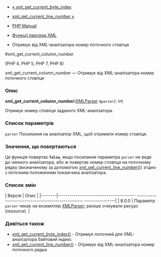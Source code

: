 - [«
xml_get_current_byte_index](function.xml-get-current-byte-index.md)
- [xml_get_current_line_number
»](function.xml-get-current-line-number.md)

- [PHP Manual](index.md)
- [Функції парсера XML](ref.xml.md)
- Отримує від XML-аналізатора номер поточного стовпця

#xml_get_current_column_number

(PHP 4, PHP 5, PHP 7, PHP 8)

xml_get_current_column_number — Отримує від XML-аналізатора номер
поточного стовпця

### Опис

**xml_get_current_column_number**([XMLParser](class.xmlparser.md)
`$parser`): int

Отримує номер стовпця заданого XML-аналізатора.

### Список параметрів

`parser`
Посилання на аналізатор XML, щоб отримати номер стовпця.

### Значення, що повертаються

Ця функція повертає **`false`**, якщо посилання параметра `parser` не
веде до чинного аналізатора, або ж повертає номер стовпця на
поточному рядку (визначеному за допомогою
[xml_get_current_line_number()](function.xml-get-current-line-number.md))
згідно з поточним положенням покажчика аналізатора.

### Список змін

| Версія | Опис |
|--------|---------------------------------------- -------------------------------------------------- ----------------|
| 8.0.0 | Параметр `parser` чекає на екземпляр [XMLParser](class.xmlparser.md); раніше очікували ресурс (resource). |

### Дивіться також

- [xml_get_current_byte_index()](function.xml-get-current-byte-index.md) -
Отримує поточний для XML-аналізатора байтовий індекс
- [xml_get_current_line_number()](function.xml-get-current-line-number.md) -
Отримує від XML-аналізатора номер поточного рядка
